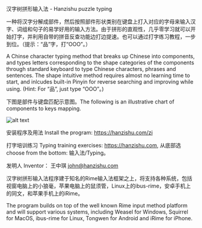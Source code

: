 汉字树拼形输入法 - Hanzishu puzzle typing

一种将汉字分解成部件，然后按照部件形状类别在键盘上打入对应的字母来输入汉字、词组和句子的易学好用的输入方法。由于拼形的直观性，几乎零学习就可以开始打字，并利用自带的拼音反查功能边打边提速。也可以通过打字练习教程，一步到位。（提示：“品”字，打“OOO”。）

 A Chinse character typing method that breaks up Chinese into components, and types letters corresponding to the shape categories of the components through standard keyboard to type Chinese characters, phrases and sentences. The shape intuitive method requires almost no learning time to start, and inlcudes built-in Pinyin for reverse searching and improving while using.  (Hint: For “品”, just type “OOO”。)

下图是部件与键盘匹配示意图。The following is an illustrative chart of components to keys mapping.

![alt text](https://hanzishu.com/zi/usage_files/image002.png)

安装程序及用法   Install the program:		https://hanzishu.com/zi

打字培训练习	Typing training exercises:	https://hanzishu.com, 从底部选 choose from the bottom: 输入法/Typing。

发明人 Inventor： 王中琪	  john@hanzishu.com

汉字树拼形输入法程序建于知名的Rime输入法框架之上，将支持各种系统，包括视窗电脑上的小狼毫，苹果电脑上的鼠须管，Linux上的ibus-rime，安卓手机上的同文，和苹果手机上的iRime。

The program builds on top of the well known Rime input method platform and will support various systems, including Weasel for Windows, Squirrel for MacOS,  ibus-rime for Linux, Tongwen for Android and iRime for iPhone.
 